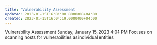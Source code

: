 ```yaml
---
title: 'Vulnerability Assessment '
updated: 2023-01-15T16:06:08.0000000+04:00
created: 2023-01-15T16:04:19.0000000+04:00
---
```


Vulnerability Assessment
Sunday, January 15, 2023
4:04 PM
Focuses on scanning hosts for vulnerabilities as individual entities


